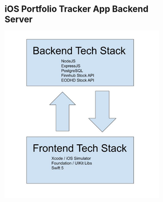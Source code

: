 # iOS Portfolio Tracker App Backend Server
![iOS Portfolio Tracker App Tech Stack](/public/Tech_Stack.jpg)